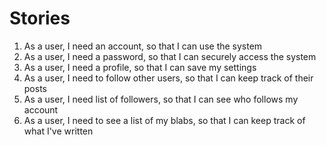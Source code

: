# Stories

1. As a user, I need an account, so that I can use the system
2. As a user, I need a password, so that I can securely access the system
3. As a user, I need a profile, so that I can save my settings
4. As a user, I need to follow other users, so that I can keep track of their posts
5. As a user, I need list of followers, so that I can see who follows my account
6. As a user, I need to see a list of my blabs, so that I can keep track of what I've written